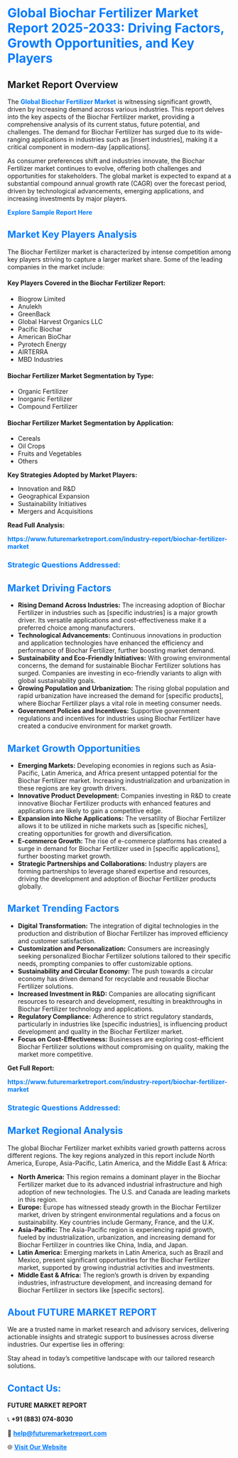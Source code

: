 <h1 style="color: #007BFF;">Global Biochar Fertilizer Market Report 2025-2033: Driving Factors, Growth Opportunities, and Key Players</h1>

<section id="overview">
<h2>Market Report Overview</h2>
<p>The <a href="https://www.futuremarketreport.com/industry-report/biochar-fertilizer-market" style="color: #007BFF; text-decoration: none;"><strong>Global Biochar Fertilizer Market</strong></a> is witnessing significant growth, driven by increasing demand across various industries. This report delves into the key aspects of the Biochar Fertilizer market, providing a comprehensive analysis of its current status, future potential, and challenges. The demand for Biochar Fertilizer has surged due to its wide-ranging applications in industries such as [insert industries], making it a critical component in modern-day [applications].</p>
<p>As consumer preferences shift and industries innovate, the Biochar Fertilizer market continues to evolve, offering both challenges and opportunities for stakeholders. The global market is expected to expand at a substantial compound annual growth rate (CAGR) over the forecast period, driven by technological advancements, emerging applications, and increasing investments by major players.</p>
</section>

<section id="overview">
<p><a href="https://www.futuremarketreport.com/request-sample/reportId=90674" style="color: #007BFF; text-decoration: none;"><strong>Explore Sample Report Here</strong></a></p>
</section>

<section id="key-players">
<h2 style="color: #007BFF;">Market Key Players Analysis</h2>
<p>The Biochar Fertilizer market is characterized by intense competition among key players striving to capture a larger market share. Some of the leading companies in the market include:</p>
<h4>Key Players Covered in the Biochar Fertilizer Report:</h4>
<ul><li>Biogrow Limited</li><li>Anulekh</li><li>GreenBack</li><li>Global Harvest Organics LLC</li><li>Pacific Biochar</li><li>American BioChar</li><li>Pyrotech Energy</li><li>AIRTERRA</li><li>MBD Industries</li></ul>
<h4>Biochar Fertilizer Market Segmentation by Type:</h4>
<ul><li>Organic Fertilizer</li><li>Inorganic Fertilizer</li><li>Compound Fertilizer</li></ul>

<h4>Biochar Fertilizer Market Segmentation by Application:</h4>
<ul><li>Cereals</li><li>Oil Crops</li><li>Fruits and Vegetables</li><li>Others</li></ul>
<p><strong>Key Strategies Adopted by Market Players:</strong></p>
<ul>
<li>Innovation and R&D</li>
<li>Geographical Expansion</li>
<li>Sustainability Initiatives</li>
<li>Mergers and Acquisitions</li>
</ul>
</section>

<section>
<p><strong>Read Full Analysis: </strong></p><a href="https://www.futuremarketreport.com/industry-report/biochar-fertilizer-market" style="color: #007BFF; text-decoration: none;"><strong>https://www.futuremarketreport.com/industry-report/biochar-fertilizer-market</strong></a>
<h3 style="color: #007BFF;">Strategic Questions Addressed:</h3>
</section>

<section id="driving-factors">
<h2 style="color: #007BFF;">Market Driving Factors</h2>
<ul>
<li><strong>Rising Demand Across Industries:</strong> The increasing adoption of Biochar Fertilizer in industries such as [specific industries] is a major growth driver. Its versatile applications and cost-effectiveness make it a preferred choice among manufacturers.</li>
<li><strong>Technological Advancements:</strong> Continuous innovations in production and application technologies have enhanced the efficiency and performance of Biochar Fertilizer, further boosting market demand.</li>
<li><strong>Sustainability and Eco-Friendly Initiatives:</strong> With growing environmental concerns, the demand for sustainable Biochar Fertilizer solutions has surged. Companies are investing in eco-friendly variants to align with global sustainability goals.</li>
<li><strong>Growing Population and Urbanization:</strong> The rising global population and rapid urbanization have increased the demand for [specific products], where Biochar Fertilizer plays a vital role in meeting consumer needs.</li>
<li><strong>Government Policies and Incentives:</strong> Supportive government regulations and incentives for industries using Biochar Fertilizer have created a conducive environment for market growth.</li>
</ul>
</section>

<section id="growth-opportunities">
<h2 style="color: #007BFF;">Market Growth Opportunities</h2>
<ul>
<li><strong>Emerging Markets:</strong> Developing economies in regions such as Asia-Pacific, Latin America, and Africa present untapped potential for the Biochar Fertilizer market. Increasing industrialization and urbanization in these regions are key growth drivers.</li>
<li><strong>Innovative Product Development:</strong> Companies investing in R&D to create innovative Biochar Fertilizer products with enhanced features and applications are likely to gain a competitive edge.</li>
<li><strong>Expansion into Niche Applications:</strong> The versatility of Biochar Fertilizer allows it to be utilized in niche markets such as [specific niches], creating opportunities for growth and diversification.</li>
<li><strong>E-commerce Growth:</strong> The rise of e-commerce platforms has created a surge in demand for Biochar Fertilizer used in [specific applications], further boosting market growth.</li>
<li><strong>Strategic Partnerships and Collaborations:</strong> Industry players are forming partnerships to leverage shared expertise and resources, driving the development and adoption of Biochar Fertilizer products globally.</li>
</ul>
</section>

<section id="trending-factors">
<h2 style="color: #007BFF;">Market Trending Factors</h2>
<ul>
<li><strong>Digital Transformation:</strong> The integration of digital technologies in the production and distribution of Biochar Fertilizer has improved efficiency and customer satisfaction.</li>
<li><strong>Customization and Personalization:</strong> Consumers are increasingly seeking personalized Biochar Fertilizer solutions tailored to their specific needs, prompting companies to offer customizable options.</li>
<li><strong>Sustainability and Circular Economy:</strong> The push towards a circular economy has driven demand for recyclable and reusable Biochar Fertilizer solutions.</li>
<li><strong>Increased Investment in R&D:</strong> Companies are allocating significant resources to research and development, resulting in breakthroughs in Biochar Fertilizer technology and applications.</li>
<li><strong>Regulatory Compliance:</strong> Adherence to strict regulatory standards, particularly in industries like [specific industries], is influencing product development and quality in the Biochar Fertilizer market.</li>
<li><strong>Focus on Cost-Effectiveness:</strong> Businesses are exploring cost-efficient Biochar Fertilizer solutions without compromising on quality, making the market more competitive.</li>
</ul>
</section>

<section>
<p><strong>Get Full Report: </strong></p><a href="https://www.futuremarketreport.com/industry-report/biochar-fertilizer-market" style="color: #007BFF; text-decoration: none;"><strong>https://www.futuremarketreport.com/industry-report/biochar-fertilizer-market</strong></a>
<h3 style="color: #007BFF;">Strategic Questions Addressed:</h3>
</section>


<section id="regional-analysis">
<h2 style="color: #007BFF;">Market Regional Analysis</h2>
<p>The global Biochar Fertilizer market exhibits varied growth patterns across different regions. The key regions analyzed in this report include North America, Europe, Asia-Pacific, Latin America, and the Middle East & Africa:</p>
<ul>
<li><strong>North America:</strong> This region remains a dominant player in the Biochar Fertilizer market due to its advanced industrial infrastructure and high adoption of new technologies. The U.S. and Canada are leading markets in this region.</li>
<li><strong>Europe:</strong> Europe has witnessed steady growth in the Biochar Fertilizer market, driven by stringent environmental regulations and a focus on sustainability. Key countries include Germany, France, and the U.K.</li>
<li><strong>Asia-Pacific:</strong> The Asia-Pacific region is experiencing rapid growth, fueled by industrialization, urbanization, and increasing demand for Biochar Fertilizer in countries like China, India, and Japan.</li>
<li><strong>Latin America:</strong> Emerging markets in Latin America, such as Brazil and Mexico, present significant opportunities for the Biochar Fertilizer market, supported by growing industrial activities and investments.</li>
<li><strong>Middle East & Africa:</strong> The region’s growth is driven by expanding industries, infrastructure development, and increasing demand for Biochar Fertilizer in sectors like [specific sectors].</li>
</ul>
</section>

<footer>
<h2 style="color: #007BFF;">About FUTURE MARKET REPORT</h2>
<p>We are a trusted name in market research and advisory services, delivering actionable insights and strategic support to businesses across diverse industries. Our expertise lies in offering:</p>

<p>Stay ahead in today’s competitive landscape with our tailored research solutions.</p>

<h2 style="color: #007BFF;">Contact Us:</h2>
<p><strong>FUTURE MARKET REPORT</strong></p>
<p>📞 <strong>+91 (883) 074-8030</strong></p>
<p>📧 <strong><a href="mailto:help@futuremarketreport.com" style="color: #007BFF;">help@futuremarketreport.com</a></strong></p>
<p>🌐 <strong><a href="https://www.futuremarketreport.com/" style="color: #007BFF;">Visit Our Website</a></strong></p>
</footer>
